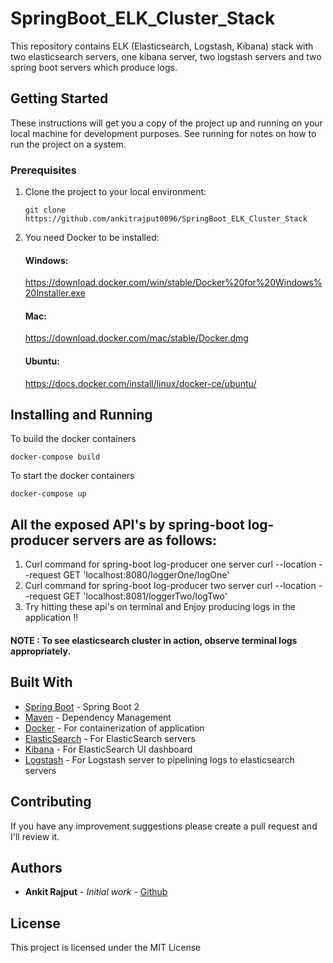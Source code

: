 # SpringBoot_ELK_Cluster_Stack

This repository contains ELK (Elasticsearch, Logstash, Kibana) stack with two elasticsearch servers, one kibana server, two logstash servers and
two spring boot servers which produce logs.

## Getting Started

These instructions will get you a copy of the project up and running on your local machine for development purposes. See running for notes on how to run the project on a system.

### Prerequisites

1. Clone the project to your local environment:
    ```
    git clone https://github.com/ankitrajput0096/SpringBoot_ELK_Cluster_Stack
    ```

2. You need Docker to be installed:

    #### Windows:
    https://download.docker.com/win/stable/Docker%20for%20Windows%20Installer.exe
    
    #### Mac:
    https://download.docker.com/mac/stable/Docker.dmg
    
    #### Ubuntu:
    https://docs.docker.com/install/linux/docker-ce/ubuntu/

## Installing and Running

To build the docker containers
```
docker-compose build
```
To start the docker containers
```
docker-compose up
```

## All the exposed API's by spring-boot log-producer servers are as follows:

1. Curl command for spring-boot log-producer one server
curl --location --request GET 'localhost:8080/loggerOne/logOne'
2. Curl command for spring-boot log-producer two server
curl --location --request GET 'localhost:8081/loggerTwo/logTwo'
3. Try hitting these api's on terminal and Enjoy producing logs in the application !!

#### NOTE : To see elasticsearch cluster in action, observe terminal logs appropriately.

## Built With

* [Spring Boot](https://spring.io/projects/spring-boot) - Spring Boot 2
* [Maven](https://maven.apache.org/) - Dependency Management
* [Docker](https://www.docker.com/) - For containerization of application
* [ElasticSearch](https://www.elastic.co/) - For ElasticSearch servers
* [Kibana](https://www.elastic.co/kibana) - For ElasticSearch UI dashboard
* [Logstash](https://www.elastic.co/logstash) - For Logstash server to pipelining logs to elasticsearch servers

## Contributing

If you have any improvement suggestions please create a pull request and I'll review it.


## Authors

* **Ankit Rajput** - *Initial work* - [Github](https://github.com/ankitrajput0096)

## License

This project is licensed under the MIT License